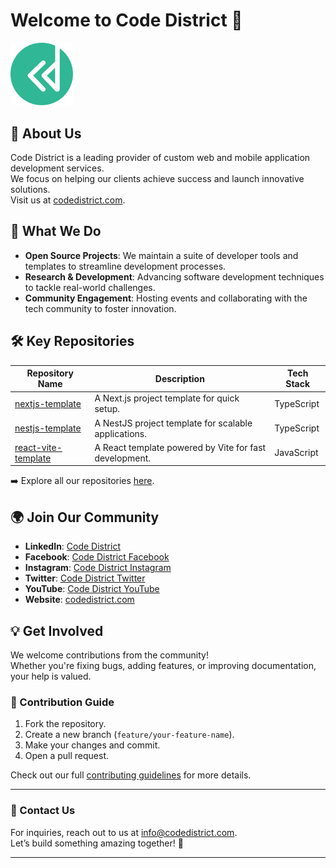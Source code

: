 # Welcome to Code District 👋

<img src="../CD LOGO AHMAD-04.png" alt="Image description" width="100">


## 🌟 About Us

Code District is a leading provider of custom web and mobile application development services.  
We focus on helping our clients achieve success and launch innovative solutions.  
Visit us at [codedistrict.com](https://codedistrict.com/).

## 🚀 What We Do

- **Open Source Projects**: We maintain a suite of developer tools and templates to streamline development processes.
- **Research & Development**: Advancing software development techniques to tackle real-world challenges.
- **Community Engagement**: Hosting events and collaborating with the tech community to foster innovation.

## 🛠️ Key Repositories

| Repository Name | Description | Tech Stack |
|------------------|-------------|------------|
| [nextjs-template](https://github.com/Code-District-Team/nextjs-template) | A Next.js project template for quick setup. | TypeScript |
| [nestjs-template](https://github.com/Code-District-Team/nestjs-template) | A NestJS project template for scalable applications. | TypeScript |
| [react-vite-template](https://github.com/Code-District-Team/react-vite-template) | A React template powered by Vite for fast development. | JavaScript |

➡️ Explore all our repositories [here](https://github.com/Code-District-Team).

## 🌍 Join Our Community

- **LinkedIn**: [Code District](https://www.linkedin.com/company/code-district)
- **Facebook**: [Code District Facebook](https://www.facebook.com/codedistrictpk)
- **Instagram**: [Code District Instagram](https://www.instagram.com/codedistrictofficial?igsh=eXRzY25lemU4eDN4)
- **Twitter**: [Code District Twitter](https://x.com/code_district?s=21&t=QWuvOXMVfXHfev6tbevAkg)
- **YouTube**: [Code District YouTube](https://www.youtube.com/@codedistrictofficial)
- **Website**: [codedistrict.com](https://codedistrict.com/)

## 💡 Get Involved

We welcome contributions from the community!  
Whether you're fixing bugs, adding features, or improving documentation, your help is valued.

### 📑 Contribution Guide

1. Fork the repository.
2. Create a new branch (`feature/your-feature-name`).
3. Make your changes and commit.
4. Open a pull request.

Check out our full [contributing guidelines](https://github.com/Code-District-Team/.github/blob/main/CONTRIBUTING.md) for more details.

---

### 📩 Contact Us

For inquiries, reach out to us at [info@codedistrict.com](mailto:info@codedistrict.com).  
Let’s build something amazing together! 🚀

---
